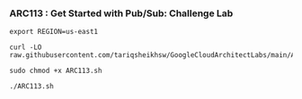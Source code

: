 ### ARC113 :  Get Started with Pub/Sub: Challenge Lab 

```
export REGION=us-east1
```

```
curl -LO raw.githubusercontent.com/tariqsheikhsw/GoogleCloudArchitectLabs/main/ARC113.sh

sudo chmod +x ARC113.sh

./ARC113.sh
```
